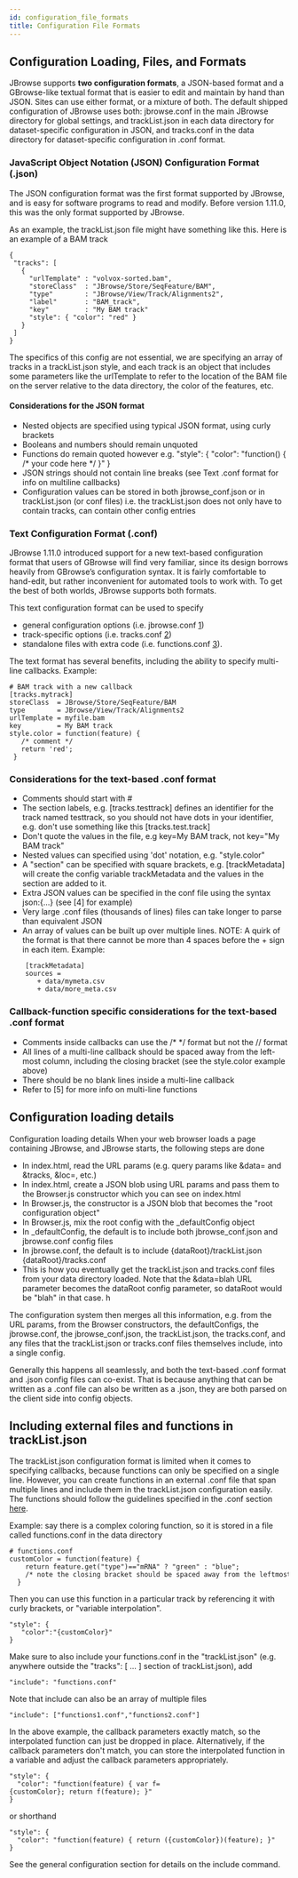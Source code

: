 ```yaml
---
id: configuration_file_formats
title: Configuration File Formats
---
```


## Configuration Loading, Files, and Formats

JBrowse supports **two configuration formats**, a JSON-based format and a GBrowse-like textual format that is easier to edit and maintain by hand than JSON. Sites can use either format, or a mixture of both. The default shipped configuration of JBrowse uses both: jbrowse.conf in the main JBrowse directory for global settings, and trackList.json in each data directory for dataset-specific configuration in JSON, and tracks.conf in the data directory for dataset-specific configuration in .conf format.

### JavaScript Object Notation (JSON) Configuration Format (.json)

The JSON configuration format was the first format supported by JBrowse, and is easy for software programs to read and modify. Before version 1.11.0, this was the only format supported by JBrowse.

As an example, the trackList.json file might have something like this. Here is an example of a BAM track

    {
     "tracks": [
       {
         "urlTemplate" : "volvox-sorted.bam",
         "storeClass"  : "JBrowse/Store/SeqFeature/BAM",
         "type"        : "JBrowse/View/Track/Alignments2",
         "label"       : "BAM_track",
         "key"         : "My BAM track"
         "style": { "color": "red" }
       }
     ]
    }

The specifics of this config are not essential, we are specifying an array of tracks in a trackList.json style, and each track is an object that includes some parameters like the urlTemplate to refer to the location of the BAM file on the server relative to the data directory, the color of the features, etc.

#### Considerations for the JSON format

-   Nested objects are specified using typical JSON format, using curly brackets
-   Booleans and numbers should remain unquoted
-   Functions do remain quoted however e.g. "style": { "color": "function() { /\* your code here \*/ }" }
-   JSON strings should not contain line breaks (see Text .conf format for info on multiline callbacks)
-   Configuration values can be stored in both jbrowse_conf.json or in trackList.json (or conf files) i.e. the trackList.json does not only have to contain tracks, can contain other config entries

### Text Configuration Format (.conf)

JBrowse 1.11.0 introduced support for a new text-based configuration format that users of GBrowse will find very familiar, since its design borrows heavily from GBrowse’s configuration syntax. It is fairly comfortable to hand-edit, but rather inconvenient for automated tools to work with. To get the best of both worlds, JBrowse supports both formats.

This text configuration format can be used to specify

-   general configuration options (i.e. jbrowse.conf [1](#general-configuration-options))
-   track-specific options (i.e. tracks.conf [2](#example-snpcoverage-configuration))
-   standalone files with extra code (i.e. functions.conf [3](#including-external-files-and-functions-in-tracklistjson)).

The text format has several benefits, including the ability to specify multi-line callbacks. Example:

```
# BAM track with a new callback
[tracks.mytrack]
storeClass  = JBrowse/Store/SeqFeature/BAM
type        = JBrowse/View/Track/Alignments2
urlTemplate = myfile.bam
key         = My BAM track
style.color = function(feature) {
   /* comment */
   return 'red';
 }
```

### Considerations for the text-based .conf format

* Comments should start with #
* The section labels, e.g. [tracks.testtrack] defines an identifier for the track named testtrack, so you should not have dots in your identifier, e.g. don't use something like this [tracks.test.track]
* Don't quote the values in the file, e.g key=My BAM track, not key="My BAM track"
* Nested values can specified using 'dot' notation, e.g. "style.color"
* A "section" can be specified with square brackets, e.g. [trackMetadata] will create the config variable trackMetadata and the values in the section are added to it.
* Extra JSON values can be specified in the conf file using the syntax json:{...} (see [4] for example)
* Very large .conf files (thousands of lines) files can take longer to parse than equivalent JSON
* An array of values can be built up over multiple lines. NOTE: A quirk of the format is that there cannot be more than 4 spaces before the + sign in each item. Example:

```
    [trackMetadata]
    sources =
       + data/mymeta.csv
       + data/more_meta.csv
```

### Callback-function specific considerations for the text-based .conf format

* Comments inside callbacks can use the /* */ format but not the // format
* All lines of a multi-line callback should be spaced away from the left-most column, including the closing bracket (see the style.color example above)
* There should be no blank lines inside a multi-line callback
* Refer to [5] for more info on multi-line functions

## Configuration loading details

Configuration loading details
When your web browser loads a page containing JBrowse, and JBrowse starts, the following steps are done

* In index.html, read the URL params (e.g. query params like &data= and &tracks, &loc=, etc.)
* In index.html, create a JSON blob using URL params and pass them to the Browser.js constructor which you can see on index.html
* In Browser.js, the constructor is a JSON blob that becomes the "root configuration object"
* In Browser.js, mix the root config with the _defaultConfig object
* In _defaultConfig, the default is to include both jbrowse_conf.json and jbrowse.conf config files
* In jbrowse.conf, the default is to include {dataRoot}/trackList.json {dataRoot}/tracks.conf
* This is how you eventually get the trackList.json and tracks.conf files from your data directory loaded. Note that the &data=blah URL parameter becomes the dataRoot config parameter, so dataRoot would be "blah" in that case.
h

The configuration system then merges all this information, e.g. from the URL params, from the Browser constructors, the defaultConfigs, the jbrowse.conf, the jbrowse_conf.json, the trackList.json, the tracks.conf, and any files that the trackList.json or tracks.conf files themselves include, into a single config.

Generally this happens all seamlessly, and both the text-based .conf format and .json config files can co-exist. That is because anything that can be written as a .conf file can also be written as a .json, they are both parsed on the client side into config objects.

## Including external files and functions in trackList.json

The trackList.json configuration format is limited when it comes to specifying callbacks, because functions can only be specified on a single line. However, you can create functions in an external .conf file that span multiple lines and include them in the trackList.json configuration easily. The functions should follow the guidelines specified in the .conf section [here](/#Text_Configuration_Format_.28.conf.29 "wikilink").

Example: say there is a complex coloring function, so it is stored in a file called functions.conf in the data directory

    # functions.conf
    customColor = function(feature) {
        return feature.get("type")=="mRNA" ? "green" : "blue";
        /* note the closing bracket should be spaced away from the leftmost column */
      }

Then you can use this function in a particular track by referencing it with curly brackets, or "variable interpolation".

    "style": {
       "color":"{customColor}"
    }

Make sure to also include your functions.conf in the "trackList.json" (e.g. anywhere outside the "tracks": [ ... ] section of trackList.json), add

    "include": "functions.conf"

Note that include can also be an array of multiple files

    "include": ["functions1.conf","functions2.conf"]

In the above example, the callback parameters exactly match, so the interpolated function can just be dropped in place. Alternatively, if the callback parameters don't match, you can store the interpolated function in a variable and adjust the callback parameters appropriately.

    "style": {
      "color": "function(feature) { var f={customColor}; return f(feature); }"
    }

or shorthand

    "style": {
      "color": "function(feature) { return ({customColor})(feature); }"
    }

See the general configuration section for details on the include command.




